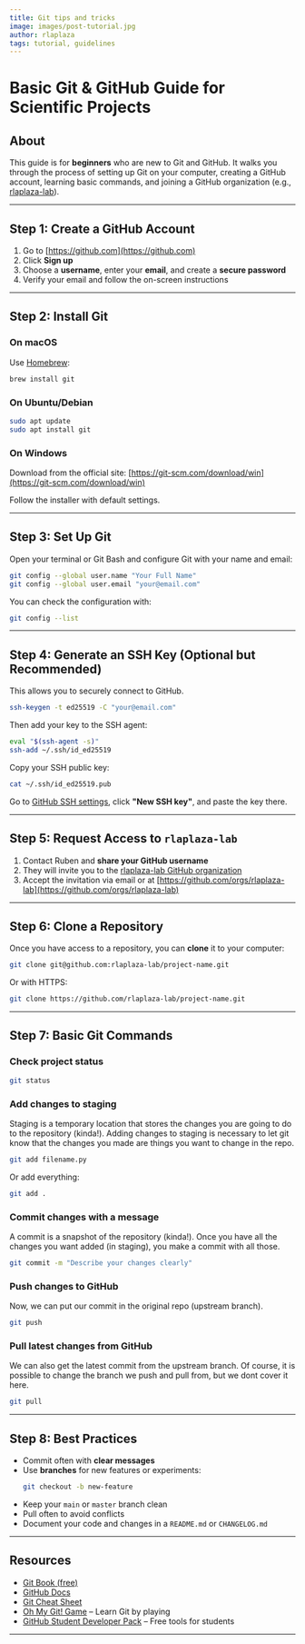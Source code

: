 ```yaml
---
title: Git tips and tricks
image: images/post-tutorial.jpg
author: rlaplaza
tags: tutorial, guidelines
---
```


# Basic Git & GitHub Guide for Scientific Projects

## About

This guide is for **beginners** who are new to Git and GitHub. It walks you through the process of setting up Git on your computer, creating a GitHub account, learning basic commands, and joining a GitHub organization (e.g., [rlaplaza-lab](https://github.com/rlaplaza-lab)).

---

## Step 1: Create a GitHub Account

1. Go to [https://github.com](https://github.com)
2. Click **Sign up**
3. Choose a **username**, enter your **email**, and create a **secure password**
4. Verify your email and follow the on-screen instructions

---

## Step 2: Install Git

### On macOS

Use [Homebrew](https://brew.sh/):

```sh
brew install git
```

### On Ubuntu/Debian

```sh
sudo apt update
sudo apt install git
```

### On Windows

Download from the official site: [https://git-scm.com/download/win](https://git-scm.com/download/win)

Follow the installer with default settings. 

---

## Step 3: Set Up Git

Open your terminal or Git Bash and configure Git with your name and email:

```sh
git config --global user.name "Your Full Name"
git config --global user.email "your@email.com"
```

You can check the configuration with:

```sh
git config --list
```

---

## Step 4: Generate an SSH Key (Optional but Recommended)

This allows you to securely connect to GitHub.

```sh
ssh-keygen -t ed25519 -C "your@email.com"
```

Then add your key to the SSH agent:

```sh
eval "$(ssh-agent -s)"
ssh-add ~/.ssh/id_ed25519
```

Copy your SSH public key:

```sh
cat ~/.ssh/id_ed25519.pub
```

Go to [GitHub SSH settings](https://github.com/settings/keys), click **"New SSH key"**, and paste the key there.

---

## Step 5: Request Access to `rlaplaza-lab`

1. Contact Ruben and **share your GitHub username**
2. They will invite you to the [rlaplaza-lab GitHub organization](https://github.com/rlaplaza-lab)
3. Accept the invitation via email or at [https://github.com/orgs/rlaplaza-lab](https://github.com/orgs/rlaplaza-lab)

---

## Step 6: Clone a Repository

Once you have access to a repository, you can **clone** it to your computer:

```sh
git clone git@github.com:rlaplaza-lab/project-name.git
```

Or with HTTPS:

```sh
git clone https://github.com/rlaplaza-lab/project-name.git
```

---

## Step 7: Basic Git Commands

### Check project status

```sh
git status
```

### Add changes to staging

Staging is a temporary location that stores the changes you are going to do to the repository (kinda!). Adding changes to staging is necessary to let git know that the changes you made are things you want to change in the repo.

```sh
git add filename.py
```
Or add everything:

```sh
git add .
```

### Commit changes with a message

A commit is a snapshot of the repository (kinda!). Once you have all the changes you want added (in staging), you make a commit with all those.

```sh
git commit -m "Describe your changes clearly"
```

### Push changes to GitHub

Now, we can put our commit in the original repo (upstream branch).

```sh
git push
```

### Pull latest changes from GitHub

We can also get the latest commit from the upstream branch. Of course, it is possible to change the branch we push and pull from, but we dont cover it here.

```sh
git pull
```

---

## Step 8: Best Practices

- Commit often with **clear messages**
- Use **branches** for new features or experiments:
  ```sh
  git checkout -b new-feature
  ```
- Keep your `main` or `master` branch clean
- Pull often to avoid conflicts
- Document your code and changes in a `README.md` or `CHANGELOG.md`

---

## Resources

- [Git Book (free)](https://git-scm.com/book/en/v2)
- [GitHub Docs](https://docs.github.com/en)
- [Git Cheat Sheet](https://education.github.com/git-cheat-sheet-education.pdf)
- [Oh My Git! Game](https://ohmygit.org/) – Learn Git by playing
- [GitHub Student Developer Pack](https://education.github.com/pack) – Free tools for students

---


